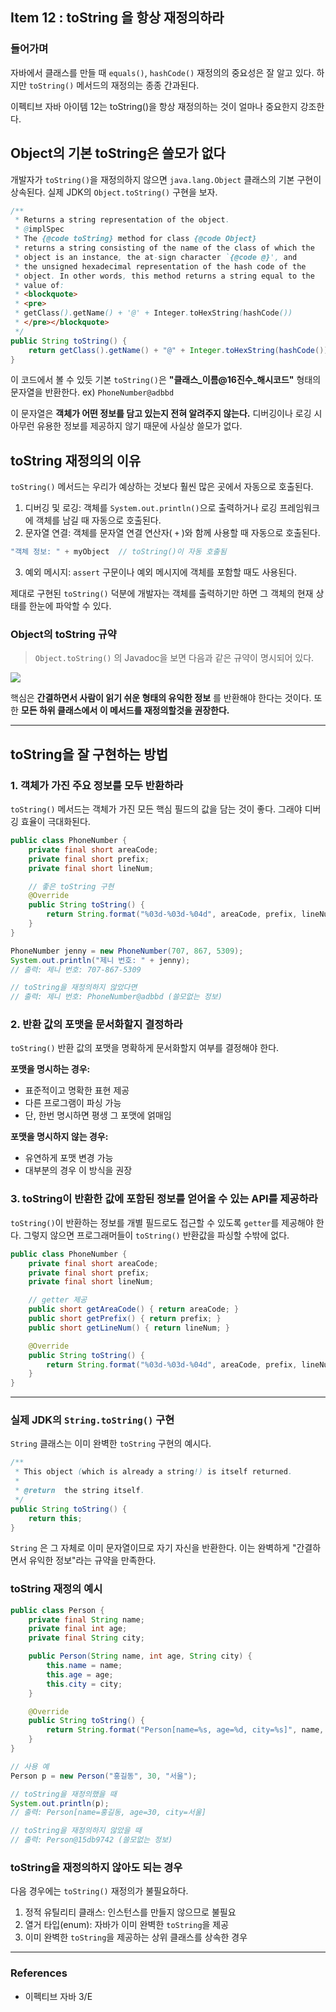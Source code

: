 ## Item 12 : toString 을 항상 재정의하라

### 들어가며
자바에서 클래스를 만들 때 `equals()`, `hashCode()` 재정의의 중요성은 잘 알고 있다. 하지만 `toString()` 메서드의 재정의는 종종 간과된다. 

이펙티브 자바 아이템 12는 toString()을 항상 재정의하는 것이 얼마나 중요한지 강조한다.

## Object의 기본 toString은 쓸모가 없다

개발자가 `toString()`을 재정의하지 않으면 `java.lang.Object` 클래스의 기본 구현이 상속된다. 실제 JDK의 `Object.toString()` 구현을 보자.

```java
/**
 * Returns a string representation of the object.
 * @implSpec
 * The {@code toString} method for class {@code Object}
 * returns a string consisting of the name of the class of which the
 * object is an instance, the at-sign character `{@code @}', and
 * the unsigned hexadecimal representation of the hash code of the
 * object. In other words, this method returns a string equal to the
 * value of:
 * <blockquote>
 * <pre>
 * getClass().getName() + '@' + Integer.toHexString(hashCode())
 * </pre></blockquote>
 */
public String toString() {
    return getClass().getName() + "@" + Integer.toHexString(hashCode());
}
```

이 코드에서 볼 수 있듯 기본 `toString()`은 **"클래스_이름@16진수_해시코드"** 형태의 문자열을 반환한다.
ex) `PhoneNumber@adbbd`

이 문자열은 **객체가 어떤 정보를 담고 있는지 전혀 알려주지 않는다.** 디버깅이나 로깅 시 아무런 유용한 정보를 제공하지 않기 때문에 사실상 쓸모가 없다.


## toString 재정의의 이유

`toString()` 메서드는 우리가 예상하는 것보다 훨씬 많은 곳에서 자동으로 호출된다.

1. 디버깅 및 로깅: 객체를 `System.out.println()`으로 출력하거나 로깅 프레임워크에 객체를 남길 때 자동으로 호출된다.
2. 문자열 연결: 객체를 문자열 연결 연산자( `+` )와 함께 사용할 때 자동으로 호출된다.

```java
"객체 정보: " + myObject  // toString()이 자동 호출됨
```

3. 예외 메시지: `assert` 구문이나 예외 메시지에 객체를 포함할 때도 사용된다.

제대로 구현된 `toString()` 덕분에 개발자는 객체를 출력하기만 하면 그 객체의 현재 상태를 한눈에 파악할 수 있다.

### Object의 toString 규약
> `Object.toString()` 의 Javadoc을 보면 다음과 같은 규약이 명시되어 있다.

![](https://velog.velcdn.com/images/kguswo/post/608c1081-76bc-4908-8b88-fea081704300/image.png)

핵심은 **간결하면서 사람이 읽기 쉬운 형태의 유익한 정보** 를 반환해야 한다는 것이다.
또한 **모든 하위 클래스에서 이 메서드를 재정의할것을 권장한다.**

---

## toString을 잘 구현하는 방법

### 1. 객체가 가진 주요 정보를 모두 반환하라

`toString()` 메서드는 객체가 가진 모든 핵심 필드의 값을 담는 것이 좋다. 그래야 디버깅 효율이 극대화된다.

```java
public class PhoneNumber {
    private final short areaCode;
    private final short prefix;
    private final short lineNum;

    // 좋은 toString 구현
    @Override
    public String toString() {
        return String.format("%03d-%03d-%04d", areaCode, prefix, lineNum);
    }
}
```

```java
PhoneNumber jenny = new PhoneNumber(707, 867, 5309);
System.out.println("제니 번호: " + jenny);
// 출력: 제니 번호: 707-867-5309

// toString을 재정의하지 않았다면
// 출력: 제니 번호: PhoneNumber@adbbd (쓸모없는 정보)
```

### 2. 반환 값의 포맷을 문서화할지 결정하라

`toString()` 반환 값의 포맷을 명확하게 문서화할지 여부를 결정해야 한다.

**포맷을 명시하는 경우:**

- 표준적이고 명확한 표현 제공
- 다른 프로그램이 파싱 가능
- 단, 한번 명시하면 평생 그 포맷에 얽매임

**포맷을 명시하지 않는 경우:**

- 유연하게 포맷 변경 가능
- 대부분의 경우 이 방식을 권장

### 3. toString이 반환한 값에 포함된 정보를 얻어올 수 있는 API를 제공하라

`toString()`이 반환하는 정보를 개별 필드로도 접근할 수 있도록 `getter`를 제공해야 한다. 그렇지 않으면 프로그래머들이 `toString()` 반환값을 파싱할 수밖에 없다.

```java
public class PhoneNumber {
    private final short areaCode;
    private final short prefix;
    private final short lineNum;

    // getter 제공
    public short getAreaCode() { return areaCode; }
    public short getPrefix() { return prefix; }
    public short getLineNum() { return lineNum; }

    @Override
    public String toString() {
        return String.format("%03d-%03d-%04d", areaCode, prefix, lineNum);
    }
}
```

---

### 실제 JDK의 `String.toString()` 구현

`String` 클래스는 이미 완벽한 `toString` 구현의 예시다.

```java
/**
 * This object (which is already a string!) is itself returned.
 *
 * @return  the string itself.
 */
public String toString() {
    return this;
}
```

`String` 은 그 자체로 이미 문자열이므로 자기 자신을 반환한다. 이는 완벽하게 "간결하면서 유익한 정보"라는 규약을 만족한다.

### toString 재정의 예시

```java
public class Person {
    private final String name;
    private final int age;
    private final String city;

    public Person(String name, int age, String city) {
        this.name = name;
        this.age = age;
        this.city = city;
    }

    @Override
    public String toString() {
        return String.format("Person[name=%s, age=%d, city=%s]", name, age, city);
    }
}

// 사용 예
Person p = new Person("홍길동", 30, "서울");

// toString을 재정의했을 때
System.out.println(p); 
// 출력: Person[name=홍길동, age=30, city=서울]

// toString을 재정의하지 않았을 때
// 출력: Person@15db9742 (쓸모없는 정보)
```

### toString을 재정의하지 않아도 되는 경우
다음 경우에는 `toString()` 재정의가 불필요하다.

1. 정적 유틸리티 클래스: 인스턴스를 만들지 않으므로 불필요
2. 열거 타입(enum): 자바가 이미 완벽한 `toString`을 제공
3. 이미 완벽한 `toString`을 제공하는 상위 클래스를 상속한 경우

---

### References

- 이펙티브 자바 3/E